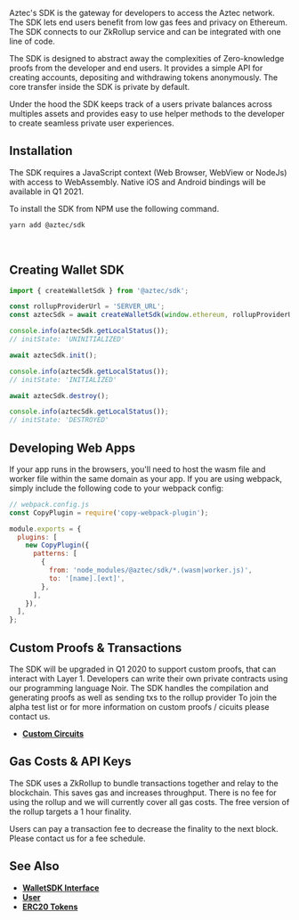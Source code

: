 Aztec's SDK is the gateway for developers to access the Aztec network. The SDK lets end users benefit from low gas fees and privacy on Ethereum. The SDK connects to our ZkRollup service and can be integrated with one line of code.

The SDK is designed to abstract away the complexities of Zero-knowledge proofs from the developer and end users. It provides a simple API for creating accounts, depositing and withdrawing tokens anonymously. The core transfer inside the SDK is private by default.

Under the hood the SDK keeps track of a users private balances across multiples assets and provides easy to use helper methods to the developer to create seamless private user experiences.

## Installation

The SDK requires a JavaScript context (Web Browser, WebView or NodeJs) with access to WebAssembly. Native iOS and Android bindings will be available in Q1 2021.

To install the SDK from NPM use the following command.

```bash
yarn add @aztec/sdk
```

<br/>

## Creating Wallet SDK

```js
import { createWalletSdk } from '@aztec/sdk';

const rollupProviderUrl = 'SERVER_URL';
const aztecSdk = await createWalletSdk(window.ethereum, rollupProviderUrl);

console.info(aztecSdk.getLocalStatus());
// initState: 'UNINITIALIZED'

await aztecSdk.init();

console.info(aztecSdk.getLocalStatus());
// initState: 'INITIALIZED'

await aztecSdk.destroy();

console.info(aztecSdk.getLocalStatus());
// initState: 'DESTROYED'
```

## Developing Web Apps

If your app runs in the browsers, you'll need to host the wasm file and worker file within the same domain as your app. If you are using webpack, simply include the following code to your webpack config:

```js static
// webpack.config.js
const CopyPlugin = require('copy-webpack-plugin');

module.exports = {
  plugins: [
    new CopyPlugin({
      patterns: [
        {
          from: 'node_modules/@aztec/sdk/*.(wasm|worker.js)',
          to: '[name].[ext]',
        },
      ],
    }),
  ],
};
```

## Custom Proofs & Transactions

The SDK will be upgraded in Q1 2020 to support custom proofs, that can interact with Layer 1. Developers can write their own private contracts using our programming language Noir. The SDK handles the compilation and generating proofs as well as sending txs to the rollup provider To join the alpha test list or for more information on custom proofs / cicuits please contact us.

- **[Custom Circuits](/#/Custom%20Circuits)**

## Gas Costs & API Keys

The SDK uses a ZkRollup to bundle transactions together and relay to the blockchain. This saves gas and increases throughput. There is no fee for using the rollup and we will currently cover all gas costs. The free version of the rollup targets a 1 hour finality.

Users can pay a transaction fee to decrease the finality to the next block. Please contact us for a fee schedule.

## See Also

- **[WalletSDK Interface](/#/Types/WalletSdk)**
- **[User](/#/User)**
- **[ERC20 Tokens](/#/zkAssets)**
